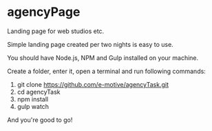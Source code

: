 # agencyPage
Landing page for web studios etc.

Simple landing page created per two nights is easy to use.

You should have Node.js, NPM and Gulp installed on your machine.

Create a folder, enter it, open a terminal and run following commands:
1) git clone https://github.com/e-motive/agencyTask.git
2) cd agencyTask
3) npm install
4) gulp watch

And you're good to go!
